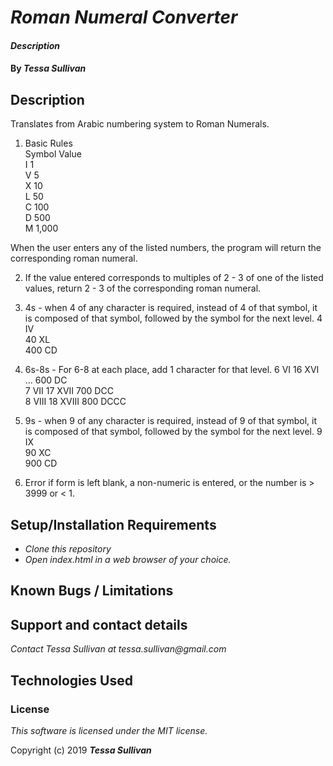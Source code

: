 # _Roman Numeral Converter_

#### _Description_

#### By _**Tessa Sullivan**_

## Description
Translates from Arabic numbering system to Roman Numerals.

1. Basic Rules  
Symbol  Value  
I       1  
V       5  
X       10  
L       50  
C       100  
D       500  
M       1,000

When the user enters any of the listed numbers, the program will return the corresponding roman numeral.

2. If the value entered corresponds to multiples of 2 - 3 of one of the listed values, return 2 - 3 of the corresponding roman numeral.

3. 4s - when 4 of any character is required, instead of 4 of that symbol, it is composed of that symbol, followed by the symbol for the next level.
4     IV  
40    XL  
400   CD  

4. 6s-8s - For 6-8 at each place, add 1 character for that level.
6     VI            16      XVI       ...       600   DC       
7     VII           17      XVII                700   DCC  
8     VIII          18      XVIII               800   DCCC  

5. 9s - when 9 of any character is required, instead of 9 of that symbol, it is composed of that symbol, followed by the symbol for the next level.
9     IX             
90    XC              
900   CD  

6. Error if form is left blank, a non-numeric is entered, or the number is > 3999 or < 1.

## Setup/Installation Requirements

* _Clone this repository_
* _Open index.html in a web browser of your choice._

## Known Bugs / Limitations


## Support and contact details

_Contact Tessa Sullivan at tessa.sullivan@gmail.com_

## Technologies Used



### License

*This software is licensed under the MIT license.*

Copyright (c) 2019 **_Tessa Sullivan_**
